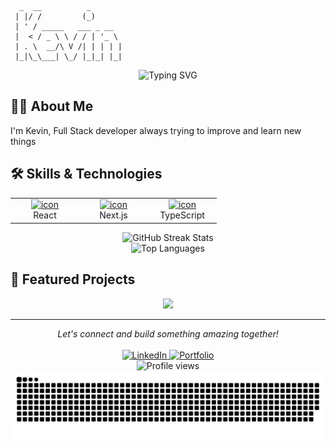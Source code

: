 ```ascii
  _  __          _     
 | |/ /         (_)    
 | ' / _____   ___ _ __ 
 |  < / _ \ \ / / | '_ \
 | . \  __/\ V /| | | | |
 |_|\_\___| \_/ |_|_| |_|
```

<div align="center">
  <img src="https://readme-typing-svg.demolab.com?font=Fira+Code&pause=1000&color=2F81F7&center=true&vCenter=true&width=435&lines=Full+Stack+Developer;Always+learning%2C+always+growing" alt="Typing SVG" />
</div>

## 👨‍💻 About Me

I'm Kevin, Full Stack developer always trying to improve and learn new things

## 🛠️ Skills & Technologies

<div align="center">
  <table>
    <tr>
      <td align="center" width="96">
        <a href="#react">
          <img src="https://techstack-generator.vercel.app/react-icon.svg" alt="icon" width="65" height="65" />
        </a>
        <br>React
      </td>
      <td align="center" width="96">
        <a href="#nextjs">
          <img src="https://raw.githubusercontent.com/samfromaway/samfromaway/master/.github/images/nextjs.png" alt="icon" width="65" height="65" />
        </a>
        <br>Next.js
      </td>
      <td align="center" width="96">
        <a href="#typescript">
          <img src="https://techstack-generator.vercel.app/ts-icon.svg" alt="icon" width="65" height="65" />
        </a>
        <br>TypeScript
      </td>
    </tr>
  </table>
</div>

<div align="center">
  <img src="https://github-readme-streak-stats.herokuapp.com/?user=YOUR_GITHUB_USERNAME&theme=tokyonight" alt="GitHub Streak Stats" />
</div>

<div align="center">
  <img src="https://github-readme-stats.vercel.app/api/top-langs/?username=YOUR_GITHUB_USERNAME&layout=compact&theme=tokyonight" alt="Top Languages" />
</div>

## 🌟 Featured Projects

<div align="center">
  <a href="https://github.com/YOUR_GITHUB_USERNAME">
    <img src="https://github-readme-stats.vercel.app/api/pin/?username=YOUR_GITHUB_USERNAME&repo=YOUR_REPO_NAME&theme=tokyonight" />
  </a>
</div>

---

<div align="center">
  <i>Let's connect and build something amazing together!</i>
  <br><br>
  <a href="https://linkedin.com/in/YOUR_LINKEDIN">
    <img src="https://img.shields.io/badge/LinkedIn-0077B5?style=for-the-badge&logo=linkedin&logoColor=white" alt="LinkedIn" />
  </a>
  <a href="https://YOUR_PORTFOLIO_URL">
    <img src="https://img.shields.io/badge/Portfolio-000000?style=for-the-badge&logo=react&logoColor=white" alt="Portfolio" />
  </a>
</div>

<div align="center">
  <img src="https://komarev.com/ghpvc/?username=YOUR_GITHUB_USERNAME&color=blueviolet&style=flat-square&label=Profile+Views" alt="Profile views" />
</div>

<!-- Snake animation -->
<div align="center">
  <img src="https://raw.githubusercontent.com/platane/platane/output/github-contribution-grid-snake-dark.svg" alt="snake animation" />
</div>
